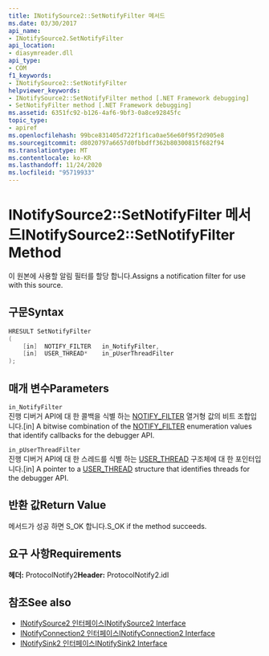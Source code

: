 ```yaml
---
title: INotifySource2::SetNotifyFilter 메서드
ms.date: 03/30/2017
api_name:
- INotifySource2.SetNotifyFilter
api_location:
- diasymreader.dll
api_type:
- COM
f1_keywords:
- INotifySource2::SetNotifyFilter
helpviewer_keywords:
- INotifySource2::SetNotifyFilter method [.NET Framework debugging]
- SetNotifyFilter method [.NET Framework debugging]
ms.assetid: 6351fc92-b126-4af6-9bf3-0a8ce92845fc
topic_type:
- apiref
ms.openlocfilehash: 99bce831405d722f1f1ca0ae56e60f95f2d905e8
ms.sourcegitcommit: d8020797a6657d0fbbdff362b80300815f682f94
ms.translationtype: MT
ms.contentlocale: ko-KR
ms.lasthandoff: 11/24/2020
ms.locfileid: "95719933"
---
```

# <a name="inotifysource2setnotifyfilter-method"></a><span data-ttu-id="69a4a-102">INotifySource2::SetNotifyFilter 메서드</span><span class="sxs-lookup"><span data-stu-id="69a4a-102">INotifySource2::SetNotifyFilter Method</span></span>

<span data-ttu-id="69a4a-103">이 원본에 사용할 알림 필터를 할당 합니다.</span><span class="sxs-lookup"><span data-stu-id="69a4a-103">Assigns a notification filter for use with this source.</span></span>  
  
## <a name="syntax"></a><span data-ttu-id="69a4a-104">구문</span><span class="sxs-lookup"><span data-stu-id="69a4a-104">Syntax</span></span>  
  
```cpp  
HRESULT SetNotifyFilter  
(  
    [in]  NOTIFY_FILTER   in_NotifyFilter,  
    [in]  USER_THREAD*    in_pUserThreadFilter  
);  
```  
  
## <a name="parameters"></a><span data-ttu-id="69a4a-105">매개 변수</span><span class="sxs-lookup"><span data-stu-id="69a4a-105">Parameters</span></span>  

 `in_NotifyFilter`  
 <span data-ttu-id="69a4a-106">진행 디버거 API에 대 한 콜백을 식별 하는 [NOTIFY_FILTER](notify-filter-enumeration.md) 열거형 값의 비트 조합입니다.</span><span class="sxs-lookup"><span data-stu-id="69a4a-106">[in] A bitwise combination of the [NOTIFY_FILTER](notify-filter-enumeration.md) enumeration values that identify callbacks for the debugger API.</span></span>  
  
 `in_pUserThreadFilter`  
 <span data-ttu-id="69a4a-107">진행 디버거 API에 대 한 스레드를 식별 하는 [USER_THREAD](user-thread-structure.md) 구조체에 대 한 포인터입니다.</span><span class="sxs-lookup"><span data-stu-id="69a4a-107">[in] A pointer to a [USER_THREAD](user-thread-structure.md) structure that identifies threads for the debugger API.</span></span>  
  
## <a name="return-value"></a><span data-ttu-id="69a4a-108">반환 값</span><span class="sxs-lookup"><span data-stu-id="69a4a-108">Return Value</span></span>  

 <span data-ttu-id="69a4a-109">메서드가 성공 하면 S_OK 합니다.</span><span class="sxs-lookup"><span data-stu-id="69a4a-109">S_OK if the method succeeds.</span></span>  
  
## <a name="requirements"></a><span data-ttu-id="69a4a-110">요구 사항</span><span class="sxs-lookup"><span data-stu-id="69a4a-110">Requirements</span></span>  

 <span data-ttu-id="69a4a-111">**헤더:** ProtocolNotify2</span><span class="sxs-lookup"><span data-stu-id="69a4a-111">**Header:** ProtocolNotify2.idl</span></span>  
  
## <a name="see-also"></a><span data-ttu-id="69a4a-112">참조</span><span class="sxs-lookup"><span data-stu-id="69a4a-112">See also</span></span>

- [<span data-ttu-id="69a4a-113">INotifySource2 인터페이스</span><span class="sxs-lookup"><span data-stu-id="69a4a-113">INotifySource2 Interface</span></span>](inotifysource2-interface.md)
- [<span data-ttu-id="69a4a-114">INotifyConnection2 인터페이스</span><span class="sxs-lookup"><span data-stu-id="69a4a-114">INotifyConnection2 Interface</span></span>](inotifyconnection2-interface.md)
- [<span data-ttu-id="69a4a-115">INotifySink2 인터페이스</span><span class="sxs-lookup"><span data-stu-id="69a4a-115">INotifySink2 Interface</span></span>](inotifysink2-interface.md)
